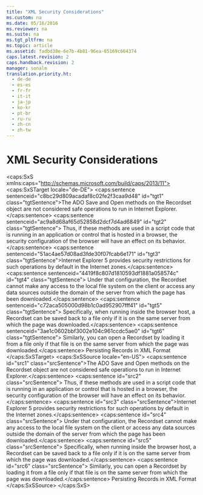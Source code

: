 ```yaml
---
title: "XML Security Considerations"
ms.custom: na
ms.date: 05/16/2016
ms.reviewer: na
ms.suite: na
ms.tgt_pltfrm: na
ms.topic: article
ms.assetid: fadbd38e-6e7b-4b81-96ea-85169c664374
caps.latest.revision: 2
caps.handback.revision: 2
manager: sonalm
translation.priority.ht: 
  - de-de
  - es-es
  - fr-fr
  - it-it
  - ja-jp
  - ko-kr
  - pt-br
  - ru-ru
  - zh-cn
  - zh-tw
---
```

# XML Security Considerations
<?xml version="1.0" encoding="utf-8"?>
<caps:SxS xmlns:caps="http://schemas.microsoft.com/build/caps/2013/11">
  <caps:SxSTarget locale="de-DE">
    <developerConceptualDocument xsi:schemaLocation="http://ddue.schemas.microsoft.com/authoring/2003/5 http://dduestorage.blob.core.windows.net/ddueschema/developer.xsd" xmlns="http://ddue.schemas.microsoft.com/authoring/2003/5" xmlns:xlink="http://www.w3.org/1999/xlink" xmlns:xsi="http://www.w3.org/2001/XMLSchema-instance">
      <introduction>
        <para>
          <caps:sentence sentenceid="c8bc29d809acadaf8c02fe2f3caa9d48" id="tgt1" class="tgtSentence">The ADO Save and Open methods on the Recordset object are not considered safe operations to run in Internet Explorer.</caps:sentence>
          <caps:sentence sentenceid="ac9a8d68af65d52858d2dcf7d4ad6849" id="tgt2" class="tgtSentence"> Thus, if these methods are used in a script code that is running in an application or control that is hosted in a browser, the security configuration of the browser will have an effect on its behavior.</caps:sentence>
        </para>
        <para>
          <caps:sentence sentenceid="51ac4ae57d08ad3fde30f07fcab6e171" id="tgt3" class="tgtSentence">Internet Explorer 5 provides security restrictions for such operations by default in the Internet zones.</caps:sentence>
          <caps:sentence sentenceid="4419f8c807d1810593df1881a058574c" id="tgt4" class="tgtSentence"> Under that configuration, the Recordset cannot make any access to the local file system on the client or access any data sources outside the domain of the server from which the page has been downloaded.</caps:sentence>
          <caps:sentence sentenceid="c72aca505000d98b1c0ad952907fff41" id="tgt5" class="tgtSentence"> Specifically, when running inside the browser host, a Recordset can be saved back to a file only if it is on the same server from which the page was downloaded.</caps:sentence>
          <caps:sentence sentenceid="3ae1c0602bbf3002e104c961ccdc5ae0" id="tgt6" class="tgtSentence"> Similarly, you can open a Recordset by loading it from a file only if that file is on the same server from which the page was downloaded.</caps:sentence>
        </para>
      </introduction>
      <relatedTopics>
        <link xlink:href="f3113ec4-ae31-428f-89c6-bc1024f128ea">Persisting Records in XML Format</link>
      </relatedTopics>
    </developerConceptualDocument>
  </caps:SxSTarget>
  <caps:SxSSource locale="en-US">
    <developerConceptualDocument xsi:schemaLocation="http://ddue.schemas.microsoft.com/authoring/2003/5 http://dduestorage.blob.core.windows.net/ddueschema/developer.xsd" xmlns="http://ddue.schemas.microsoft.com/authoring/2003/5" xmlns:xlink="http://www.w3.org/1999/xlink" xmlns:xsi="http://www.w3.org/2001/XMLSchema-instance">
      <introduction>
        <para>
          <caps:sentence id="src1" class="srcSentence">The ADO Save and Open methods on the Recordset object are not considered safe operations to run in Internet Explorer.</caps:sentence>
          <caps:sentence id="src2" class="srcSentence"> Thus, if these methods are used in a script code that is running in an application or control that is hosted in a browser, the security configuration of the browser will have an effect on its behavior.</caps:sentence>
        </para>
        <para>
          <caps:sentence id="src3" class="srcSentence">Internet Explorer 5 provides security restrictions for such operations by default in the Internet zones.</caps:sentence>
          <caps:sentence id="src4" class="srcSentence"> Under that configuration, the Recordset cannot make any access to the local file system on the client or access any data sources outside the domain of the server from which the page has been downloaded.</caps:sentence>
          <caps:sentence id="src5" class="srcSentence"> Specifically, when running inside the browser host, a Recordset can be saved back to a file only if it is on the same server from which the page was downloaded.</caps:sentence>
          <caps:sentence id="src6" class="srcSentence"> Similarly, you can open a Recordset by loading it from a file only if that file is on the same server from which the page was downloaded.</caps:sentence>
        </para>
      </introduction>
      <relatedTopics>
        <link xlink:href="f3113ec4-ae31-428f-89c6-bc1024f128ea">Persisting Records in XML Format</link>
      </relatedTopics>
    </developerConceptualDocument>
  </caps:SxSSource>
</caps:SxS>